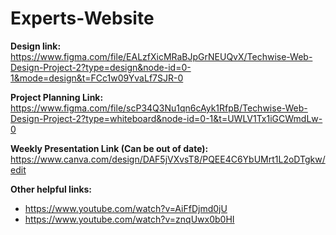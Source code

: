 # Experts-Website

**Design link:** https://www.figma.com/file/EALzfXicMRaBJpGrNEUQvX/Techwise-Web-Design-Project-2?type=design&node-id=0-1&mode=design&t=FCc1w09YvaLf7SJR-0

**Project Planning Link:** https://www.figma.com/file/scP34Q3Nu1qn6cAyk1RfpB/Techwise-Web-Design-Project-2?type=whiteboard&node-id=0-1&t=UWLV1Tx1iGCWmdLw-0

**Weekly Presentation Link (Can be out of date):** https://www.canva.com/design/DAF5jVXvsT8/PQEE4C6YbUMrt1L2oDTgkw/edit

**Other helpful links:**
 - https://www.youtube.com/watch?v=AiFfDjmd0jU
 - https://www.youtube.com/watch?v=znqUwx0b0HI